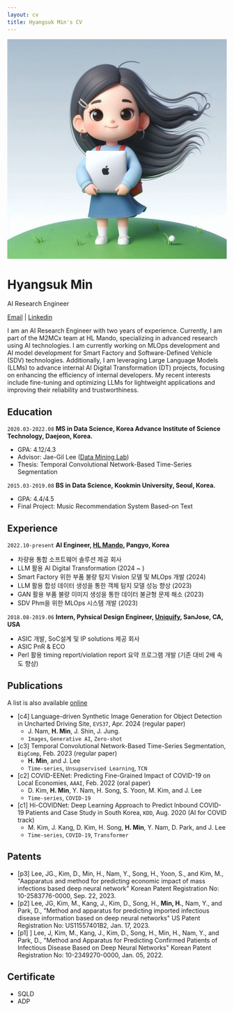 ```yaml
---
layout: cv
title: Hyangsuk Min's CV
---
```


<p><img src="/assets/grace_avatar.jpeg" alt="profile avatar" class="profile-image"></p>


# Hyangsuk Min
AI Research Engineer

<div id="webaddress">
<a href="hyangsukmin@email.com">Email</a> | 
<a href="https://www.linkedin.com/in/hyangsukmin/">Linkedin</a>
</div>

I am an AI Research Engineer with two years of experience. Currently, I am part of the M2MCx team at HL Mando, specializing in advanced research using AI technologies. I am currently working on MLOps development and AI model development for Smart Factory and Software-Defined Vehicle (SDV) technologies. Additionally, I am leveraging Large Language Models (LLMs) to advance internal AI Digital Transformation (DT) projects, focusing on enhancing the efficiency of internal developers. My recent interests include fine-tuning and optimizing LLMs for lightweight applications and improving their reliability and trustworthiness.


## Education
`2020.03-2022.08` __MS in Data Science, Korea Advance Institute of Science Technology, Daejeon, Korea.__
- GPA: 4.12/4.3
- Advisor: Jae-Gil Lee (<a href="https://kaistdmlab.org">Data Mining Lab</a>)
- Thesis: Temporal Convolutional Network-Based Time-Series Segmentation

`2015.03-2019.08` __BS in Data Science, Kookmin University, Seoul, Korea.__
  - GPA: 4.4/4.5
  - Final Project: Music Recommendation System Based-on Text

## Experience
`2022.10-present` __AI Engineer, <a href="https://www.hlmando.com/ko/solution/sw.do">HL Mando</a>, Pangyo, Korea__ 
- 차량용 통합 소프트웨어 솔루션 제공 회사
- LLM 활용 AI Digital Transformation (2024 ~ )
- Smart Factory 위한 부품 불량 탐지 Vision 모델 및 MLOps 개발 (2024)
- LLM 활용 합성 데이터 생성을 통한 객체 탐지 모델 성능 향상 (2023)
- GAN 활용 부품 불량 이미지 생성을 통한 데이터 불균형 문제 해소 (2023)
- SDV Phm을 위한 MLOps 시스템 개발 (2023)
  
`2018.08-2019.06` __Intern, Pyhsical Design Engineer, <a href="https://www.uniquify.com">Uniquify</a>, SanJose, CA, USA__ 
- ASIC 개발, SoC설계 및 IP solutions 제공 회사
- ASIC PnR & ECO
- Perl 활용 timing report/violation report 요약 프로그램 개발 (기존 대비 2배 속도 향상)


## Publications
A list is also available [online](http://scholar.google.co.uk/citations?user=U24LXHAAAAAJ)

- [c4] Language-driven Synthetic Image Generation for Object Detection in Uncharted Driving Site, `EVS37`, Apr. 2024 (regular paper)
  - J. Nam, **H. Min**, J. Shin, J. Jung.
  - `Images`, `Generative AI`, `Zero-shot`
- [c3] Temporal Convolutional Network-Based Time-Series Segmentation, `BigComp`, Feb. 2023 (regular paper)
  - **H. Min**, and J. Lee
  - `Time-series`, `Unsupservised Learning`, `TCN`
- [c2] COVID-EENet: Predicting Fine-Grained Impact of COVID-19 on Local Economies, `AAAI`, Feb. 2022 (oral paper)
  - D. Kim, **H. Min**, Y. Nam, H. Song, S. Yoon, M. Kim, and J. Lee
  - `Time-series`, `COVID-19`
- [c1] Hi-COVIDNet: Deep Learning Approach to Predict Inbound COVID-19 Patients and Case Study in South Korea, `KDD`, Aug. 2020 (AI for COVID track)
  - M. Kim, J. Kang, D. Kim, H. Song, **H. Min**, Y. Nam, D. Park, and J. Lee
  - `Time-series`, `COVID-19`, `Transformer`

## Patents
- [p3] Lee, JG., Kim, D., Min, H., Nam, Y., Song, H., Yoon, S., and Kim, M., "Aapparatus and method for predicting economic impact of mass infections based deep neural network" Korean Patent Registration No: 10-2583776-0000, Sep. 22, 2023.
- [p2] Lee, JG, Kim, M., Kang, J., Kim, D., Song, H., **Min, H.**, Nam, Y., and Park, D., "Method and apparatus for predicting imported infectious disease information based on deep neural networks" US Patent Registration No: US11557401B2, Jan. 17, 2023.
- [p1] ] Lee, J, Kim, M., Kang, J., Kim, D., Song, H., Min, H., Nam, Y., and Park, D., "Method and Apparatus for Predicting Confirmed Patients of Infectious Disease Based on Deep Neural Networks" Korean Patent Registration No: 10-2349270-0000, Jan. 05, 2022.


## Certificate
- SQLD
- ADP

<!-- ### Footer
Last updated: May 2024 -->


